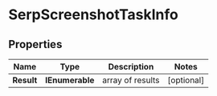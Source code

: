 # SerpScreenshotTaskInfo


## Properties

| Name | Type | Description | Notes |
|------------ | ------------- | ------------- | -------------|
**Result** | **IEnumerable<SerpScreenshotResultInfo>** | array of results |[optional]|